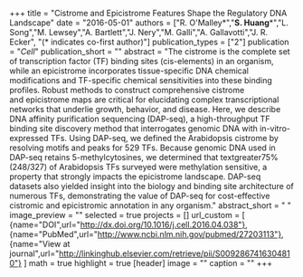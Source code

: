 +++
title = "Cistrome and Epicistrome Features Shape the Regulatory DNA Landscape"
date = "2016-05-01"
authors = ["R. O'Malley&ast;","**S. Huang**&ast;","L. Song","M. Lewsey","A. Bartlett","J. Nery","M. Galli","A. Gallavotti","J. R. Ecker", "(&ast; indicates co-first author)"]
publication_types = ["2"]
publication = "_Cell_"
publication_short = ""
abstract = "The cistrome is the complete set of transcription factor (TF) binding sites (cis-elements) in an organism, while an epicistrome incorporates tissue-specific DNA chemical modifications and TF-specific chemical sensitivities into these binding profiles. Robust methods to construct comprehensive cistrome and epicistrome maps are critical for elucidating complex transcriptional networks that underlie growth, behavior, and disease. Here, we describe DNA affinity purification sequencing (DAP-seq), a high-throughput TF binding site discovery method that interrogates genomic DNA with in-vitro-expressed TFs. Using DAP-seq, we defined the Arabidopsis cistrome by resolving motifs and peaks for 529 TFs. Because genomic DNA used in DAP-seq retains 5-methylcytosines, we determined that textgreater75% (248/327) of Arabidopsis TFs surveyed were methylation sensitive, a property that strongly impacts the epicistrome landscape. DAP-seq datasets also yielded insight into the biology and binding site architecture of numerous TFs, demonstrating the value of DAP-seq for cost-effective cistromic and epicistromic annotation in any organism."
abstract_short = " "
image_preview = ""
selected = true
projects = []
url_custom = [ {name="DOI",url="http://dx.doi.org/10.1016/j.cell.2016.04.038"},
{name="PubMed",url="http://www.ncbi.nlm.nih.gov/pubmed/27203113"},
{name="View at journal",url="http://linkinghub.elsevier.com/retrieve/pii/S0092867416304810"}
 ] 
math = true
highlight = true
[header]
image = ""
caption = ""
+++

